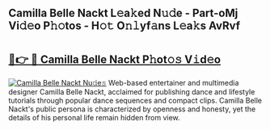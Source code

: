 ## Camilla Belle Nackt L𝚎a𝚔ed N𝚞𝚍e - Part-oMj Vi𝚍𝚎o P𝚑𝚘tos - H𝚘𝚝 O𝚗𝚕yf𝚊ns L𝚎a𝚔s AvRvf

# <h2><a href="http://kf2j00a.oniu.top/?m=Camilla+Belle+Nackt">🔗👉 🔴 Camilla Belle Nackt P𝚑ot𝚘𝚜 V𝚒d𝚎o</a></h2>

[![Camilla Belle Nackt Nu𝚍e𝚜](https://i.imgur.com/0qMVB7G.gif)](http://kf2j00a.oniu.top/?m=Camilla+Belle+Nackt)
Web-based entertainer and multimedia designer Camilla Belle Nackt, acclaimed for publishing dance and lifestyle tutorials through popular dance sequences and compact clips. Camilla Belle Nackt's public persona is characterized by openness and honesty, yet the details of his personal life remain hidden from view.  
